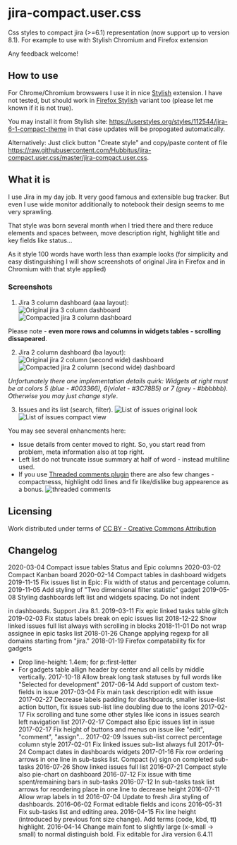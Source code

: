 # jira-compact.user.css
Css styles to compact jira (>=6.1) representation (now support up to version 8.1). For example to use with Stylish Chromium and Firefox extension

Any feedback welcome!

## How to use
For Chrome/Chromium browswers I use it in nice [Stylish](https://chrome.google.com/webstore/detail/stylish/fjnbnpbmkenffdnngjfgmeleoegfcffe?hl=ru) extension.
I have not tested, but should work in [Firefox Stylish](https://addons.mozilla.org/ru/firefox/addon/stylish/) variant too (please let me known if it is not true).

You may install it from Stylish site: https://userstyles.org/styles/112544/jira-6-1-compact-theme in that case updates will be propogated automatically.

Alternatively: Just click button "Create style" and copy/paste content of file https://raw.githubusercontent.com/Hubbitus/jira-compact.user.css/master/jira-compact.user.css.

## What it is

I use Jira in my day job. It very good famous and extensible bug tracker. But even I use wide monitor additionally to notebook their design seems to me very sprawling.

That style was born several month when I tried there and there reduce elements and spaces between, move description right, highlight title and key fields like status…

As it style 100 words have worth less than example looks (for simplicity and easy distinguishing I will show screenshots of original Jira in Firefox and in Chromium with that style applied)


### Screenshots

1) Jira 3 column dashboard (aaa layout):
![Original jira 3 column dashboard](screenshots/Dashboard-aaa-Original.png)
![Compacted jira 3 column dashboard](screenshots/Dashboard-aaa-Compact.png)

Please note - **even more rows and columns in widgets tables - scrolling dissapeared**.

2) Jira 2 column dashboard (ba layout):
![Original jira 2 column (second wide) dashboard](screenshots/Dashboard-ba-Original.png)
![Compacted jira 2 column (second wide) dashboard](screenshots/Dashboard-ba-Compact.png)

*Unfortunately there one implementation details quirk: Widgets at right must be at colors 5 (blue - #003366), 6(violet - #3C78B5) or 7 (grey - #bbbbbb). Otherwise you may just change style*.

3) Issues and its list (search, filter).
![List of issues original look](screenshots/List-of-issues-Original.png)
![List of issues compact view](screenshots/List-of-issues-Compact.png)

You may see several enhancments here:
* Issue details from center moved to right. So, you start read from problem, meta information also at top right.
* Left list do not truncate issue summary at half of word - instead multiline used.
* If you use [Threaded comments plugin](https://marketplace.atlassian.com/plugins/com.atlassian.jira.threadedcomments.threaded-comments) there are also few changes - compactnesss, highlight odd lines and fir like/dislike bug appearence as a bonus.
![threaded comments](screenshots/Comments-thread.png)

## Licensing
Work distributed under terms of [CC BY - Creative Commons Attribution](http://creativecommons.org/licenses/by/4.0/)

## Changelog
2020-03-04 Compact issue tables Status and Epic columns
2020-03-02 Compact Kanban board
2020-02-14 Compact tables in dashboard widgets
2019-11-15 Fix issues list in Epic: Fix width of status and percentage column.
2019-11-05 Add styling of "Two dimensional filter statistic" gadget
2019-05-08 Styling dashboards left list and widgets spacing. Do not indent <p> in dashboards. Support Jira 8.1.
2019-03-11 Fix epic linked tasks table glitch
2019-02-03 Fix status labels break on epic issues list
2018-12-22 Show linked issues full list always with scrolling in blocks
2018-11-01 Do not wrap assignee in epic tasks list
2018-01-26 Change applying regexp for all domains starting from "jira."
2018-01-19 Firefox compatability fix for gadgets

- Drop line-height: 1.4em; for p::first-letter
- For gadgets table allign header by center and all cells by middle vertically.
2017-10-18 Allow break long task statuses by full words like "Selected for development"
2017-06-14 Add support of custom text-fields in issue
2017-03-04 Fix main task description edit with issue
2017-02-27 Decrease labels padding for dashboards, smaller issue-list action button, fix issues sub-list line doubling due to the icons
2017-02-17 Fix scrolling and tune some other styles like icons in issues search left navigation list
2017-02-17 Compact also Epic issues list in issue
2017-02-17 Fix height of buttons and menus on issue like "edit", "comment", "assign"…
2017-02-09 Issues sub-list correct percentage column style
2017-02-01 Fix linked issues sub-list always full
2017-01-24 Compact dates in dashboards widgets
2017-01-16 Fix row ordering arrows in one line in sub-tasks list. Compact (v) sign on completed sub-tasks
2016-07-26 Show linked issues full list
2016-07-21 Compact style also pie-chart on dashboard
2016-07-12 Fix issue with time spent/remaining bars in sub-tasks
2016-07-12 In sub-tasks task list arrows for reordering place in one line to decrease height
2016-07-11 Allow wrap labels in td
2016-07-04 Update to fresh Jira styling of dashboards.
2016-06-02 Format editable fields and icons
2016-05-31 Fix sub-tasks list and editing area.
2016-04-15 Fix line height (introduced by previous font size change). Add terms (code, kbd, tt) highlight.
2016-04-14 Change main font to slightly large (x-small -> small) to normal distinguish bold. Fix editable for Jira version 6.4.11